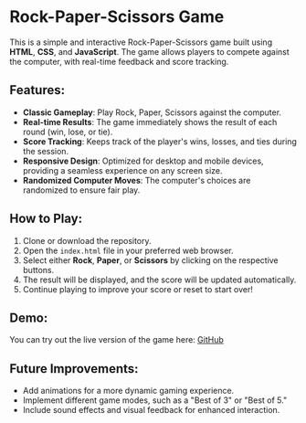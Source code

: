 # Rock-Paper-Scissors Game

This is a simple and interactive Rock-Paper-Scissors game built using **HTML**, **CSS**, and **JavaScript**. The game allows players to compete against the computer, with real-time feedback and score tracking.

## Features:
- **Classic Gameplay**: Play Rock, Paper, Scissors against the computer.
- **Real-time Results**: The game immediately shows the result of each round (win, lose, or tie).
- **Score Tracking**: Keeps track of the player's wins, losses, and ties during the session.
- **Responsive Design**: Optimized for desktop and mobile devices, providing a seamless experience on any screen size.
- **Randomized Computer Moves**: The computer's choices are randomized to ensure fair play.

## How to Play:
1. Clone or download the repository.
2. Open the `index.html` file in your preferred web browser.
3. Select either **Rock**, **Paper**, or **Scissors** by clicking on the respective buttons.
4. The result will be displayed, and the score will be updated automatically.
5. Continue playing to improve your score or reset to start over!

## Demo:
You can try out the live version of the game here: [GitHub](https://github.com)

## Future Improvements:
- Add animations for a more dynamic gaming experience.
- Implement different game modes, such as a "Best of 3" or "Best of 5."
- Include sound effects and visual feedback for enhanced interaction.

